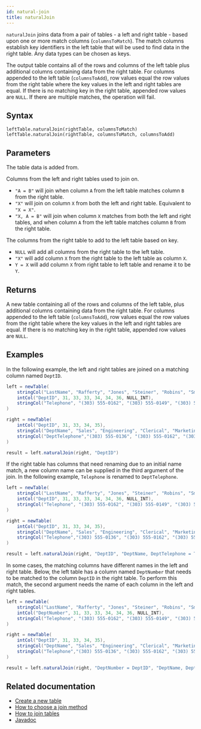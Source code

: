 ```yaml
---
id: natural-join
title: naturalJoin
---
```


`naturalJoin` joins data from a pair of tables - a left and right table - based upon one or more match columns (`columnsToMatch`). The match columns establish key identifiers in the left table that will be used to find data in the right table. Any data types can be chosen as keys.

The output table contains all of the rows and columns of the left table plus additional columns containing data from the right table. For columns appended to the left table (`columnsToAdd`), row values equal the row values from the right table where the key values in the left and right tables are equal. If there is no matching key in the right table, appended row values are `NULL`. If there are multiple matches, the operation will fail.

## Syntax

```
leftTable.naturalJoin(rightTable, columnsToMatch)
leftTable.naturalJoin(rightTable, columnsToMatch, columnsToAdd)
```

## Parameters

<ParamTable>
<Param name="rightTable" type="Table">

The table data is added from.

</Param>
<Param name="columnsToMatch" type="String">

Columns from the left and right tables used to join on.

- `"A = B"` will join when column `A` from the left table matches column `B` from the right table.
- `"X"` will join on column `X` from both the left and right table. Equivalent to `"X = X"`.
- `"X, A = B"` will join when column `X` matches from both the left and right tables, and when column `A` from the left table matches column `B` from the right table.

</Param>
<Param name="columnsToAdd" type="String">

The columns from the right table to add to the left table based on key.

- `NULL` will add all columns from the right table to the left table.
- `"X"` will add column `X` from the right table to the left table as column `X`.
- `Y = X` will add column `X` from right table to left table and rename it to be `Y`.

</Param>
</ParamTable>

## Returns

A new table containing all of the rows and columns of the left table, plus additional columns containing data from the right table. For columns appended to the left table (`columnsToAdd`), row values equal the row values from the right table where the key values in the left and right tables are equal. If there is no matching key in the right table, appended row values are `NULL`.

## Examples

In the following example, the left and right tables are joined on a matching column named `DeptID`.

```groovy order=left,right,result
left = newTable(
    stringCol("LastName", "Rafferty", "Jones", "Steiner", "Robins", "Smith", "Rogers", "DelaCruz"),
    intCol("DeptID", 31, 33, 33, 34, 34, 36, NULL_INT),
    stringCol("Telephone", "(303) 555-0162", "(303) 555-0149", "(303) 555-0184", "(303) 555-0125", "", "", "(303) 555-0160"),
)

right = newTable(
    intCol("DeptID", 31, 33, 34, 35),
    stringCol("DeptName", "Sales", "Engineering", "Clerical", "Marketing"),
    stringCol("DeptTelephone","(303) 555-0136", "(303) 555-0162", "(303) 555-0175", "(303) 555-0171")
)

result = left.naturalJoin(right, "DeptID")
```

If the right table has columns that need renaming due to an initial name match, a new column name can be supplied in the third argument of the join. In the following example, `Telephone` is renamed to `DeptTelephone`.

```groovy order=left,right,result
left = newTable(
    stringCol("LastName", "Rafferty", "Jones", "Steiner", "Robins", "Smith", "Rogers", "DelaCruz"),
    intCol("DeptID", 31, 33, 33, 34, 34, 36, NULL_INT),
    stringCol("Telephone", "(303) 555-0162", "(303) 555-0149", "(303) 555-0184", "(303) 555-0125", "", "", "(303) 555-0160")
)

right = newTable(
    intCol("DeptID", 31, 33, 34, 35),
    stringCol("DeptName", "Sales", "Engineering", "Clerical", "Marketing"),
    stringCol("Telephone","(303) 555-0136", "(303) 555-0162", "(303) 555-0175", "(303) 555-0171")
)

result = left.naturalJoin(right, "DeptID", "DeptName, DeptTelephone = Telephone")
```

In some cases, the matching columns have different names in the left and right table. Below, the left table has a column named `DeptNumber` that needs to be matched to the column `DeptID` in the right table. To perform this match, the second argument needs the name of each column in the left and right tables.

```groovy order=left,right,result
left = newTable(
    stringCol("LastName", "Rafferty", "Jones", "Steiner", "Robins", "Smith", "Rogers", "DelaCruz"),
    intCol("DeptNumber", 31, 33, 33, 34, 34, 36, NULL_INT),
    stringCol("Telephone", "(303) 555-0162", "(303) 555-0149", "(303) 555-0184", "(303) 555-0125", "", "", "(303) 555-0160")
)

right = newTable(
    intCol("DeptID", 31, 33, 34, 35),
    stringCol("DeptName", "Sales", "Engineering", "Clerical", "Marketing"),
    stringCol("Telephone","(303) 555-0136", "(303) 555-0162", "(303) 555-0175", "(303) 555-0171")
)

result = left.naturalJoin(right, "DeptNumber = DeptID", "DeptName, DeptTelephone = Telephone")
```

## Related documentation

- [Create a new table](../../../how-to-guides/new-table.md)
- [How to choose a join method](../../../conceptual/choose-joins.md)
- [How to join tables](../../../how-to-guides/joins-overview.md)
- [Javadoc](<https://deephaven.io/core/javadoc/io/deephaven/engine/table/Table.html#naturalJoin(io.deephaven.engine.table.Table,java.lang.String)>)
